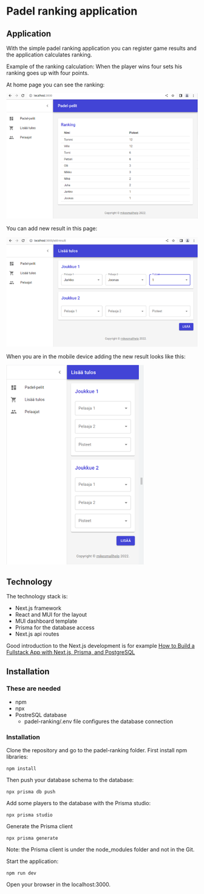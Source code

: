 # Padel ranking application

## Application

With the simple padel ranking application you can register game results and the application calculates ranking. 

Example of the ranking calculation: When the player wins four sets his ranking goes up with four points.

At home page you can see the ranking:

![First page](doc/home-page.png)

You can add new result in this page:

![Add new result](doc/add-result.png)

When you are in the mobile device adding the new result looks like this:

![Add new result in mobile device](doc/add-result-mobile.png)

## Technology

The technology stack is:

- Next.js framework
- React and MUI for the layout
- MUI dashboard template
- Prisma for the database access
- Next.js api routes

Good introduction to the Next.js development is for example [How to Build a Fullstack App with Next.js, Prisma, and PostgreSQL](https://vercel.com/guides/nextjs-prisma-postgres)

## Installation

### These are needed

- npm
- npx
- PostreSQL database
  - padel-ranking/.env file configures the database connection

### Installation

Clone the repository and go to the padel-ranking folder. First install npm libraries:

```
npm install
```

Then push your database schema to the database:

```
npx prisma db push
```

Add some players to the database with the Prisma studio:

```
npx prisma studio
```

Generate the Prisma client

```
npx prisma generate
```

Note: the Prisma client is under the node_modules folder and not in the Git.

Start the application:

```
npm run dev
```

Open your browser in the localhost:3000.


